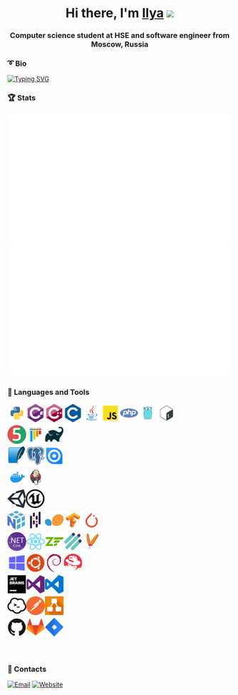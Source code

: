 <h1 align="center">Hi there, I'm <a href="http://ilya.code.tilda.ws" target="_blank">Ilya</a> 
<img src="https://github.com/blackcater/blackcater/raw/main/images/Hi.gif" height="32"/></h1>
<h3 align="center">Computer science student at HSE and software engineer from Moscow, Russia</h3>

### :curly_loop: Bio
[![Typing SVG](https://readme-typing-svg.herokuapp.com?color=%2336BCF7&lines=I+am+currently+22+years+old)](https://git.io/typing-svg)

### :trophy: Stats

![Stats Overview](https://raw.githubusercontent.com/richerX/github-stats-transparent/output/generated/overview.svg)
![Most Used Languages](https://raw.githubusercontent.com/richerX/github-stats-transparent/output/generated/languages.svg)

### :hammer: Languages and Tools
<p>
<img align="left" height ="42px" src="icons/python.svg">
<img align="left" height ="42px" src="icons/csharp.svg">
<img align="left" height ="42px" src="icons/cplusplus.svg">
<img align="left" height ="42px" src="icons/c.svg">
<img align="left" height ="42px" src="icons/java.svg">
<img align="left" height ="42px" src="icons/javascript.svg">
<img align="left" height ="42px" src="icons/php.svg">
<img align="left" height ="42px" src="icons/go.svg">
<img align="left" height ="42px" src="icons/bash-colored.svg">
<br><br></p>

<p>
<img align="left" height ="42px" src="icons/junit.png">
<img align="left" height ="42px" src="icons/pytest.svg">
<img align="left" height ="42px" src="icons/gradle.svg">
<br><br></p>

<p>
<img align="left" height ="42px" src="icons/sqlite.svg">
<img align="left" height ="42px" src="icons/postgresql.svg">
<img align="left" height ="42px" src="icons/ninox.svg">
<br><br></p>

<p>
<img align="left" height ="42px" src="icons/docker.svg">
<img align="left" height ="42px" src="icons/jenkins.svg">
<br><br></p>

<p>
<img align="left" height ="42px" src="icons/unity.svg">
<img align="left" height ="42px" src="icons/unreal-engine.svg">
<br><br></p>

<p>
<img align="left" height ="42px" src="icons/numpy.svg">
<img align="left" height ="42px" src="icons/pandas.svg">
<img align="left" height ="42px" src="icons/scikit_learn.svg">
<img align="left" height ="42px" src="icons/tensorflow.svg"> 
<img align="left" height ="42px" src="icons/pytorch.svg">
<br><br></p>

<p>
<img align="left" height ="42px" src="icons/net.svg">
<img align="left" height ="42px" src="icons/react.svg">
<img align="left" height ="42px" src="icons/zend.svg">
<img align="left" height ="42px" src="icons/guzzle.png">
<img align="left" height ="42px" src="icons/maven.svg">
<br><br></p>

<p>
<img align="left" height ="42px" src="icons/windows.svg">
<img align="left" height ="42px" src="icons/ubuntu.svg">
<img align="left" height ="42px" src="icons/debian.svg">
<img align="left" height ="42px" src="icons/redhat.svg">
<br><br></p>

<p>
<img align="left" height ="42px" src="icons/jetbrains.svg">
<img align="left" height ="42px" src="icons/visualstudio.svg">
<img align="left" height ="42px" src="icons/visual-studio-code.svg">
<br><br></p>

<p>
<img align="left" height ="42px" src="icons/termius.svg">
<img align="left" height ="42px" src="icons/postman.svg">
<img align="left" height ="42px" src="icons/draw_io.svg">
<br><br></p>

<p>
<img align="left" height ="42px" src="icons/github.svg">
<img align="left" height ="42px" src="icons/gitlab.svg">
<img align="left" height ="42px" src="icons/jira.svg">
<br><br></p>

<br><br>

### :email: Contacts
[![Email](https://img.shields.io/badge/Gmail-D14836?style=for-the-badge&logo=gmail&logoColor=white)](mailto:ilya.kunin@mail.ru)
[![Website](https://img.shields.io/badge/website-000000?style=for-the-badge&logo=About.me&logoColor=white)](http://ilya.code.tilda.ws/)

